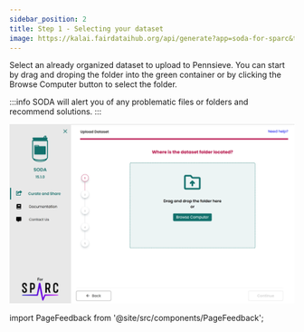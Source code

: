```yaml
---
sidebar_position: 2
title: Step 1 - Selecting your dataset
image: https://kalai.fairdataihub.org/api/generate?app=soda-for-sparc&title=Step%201%20-%20Getting%20started&description=Prepare%20Dataset&org=fairdataihub
---
```


Select an already organized dataset to upload to Pennsieve. You can start by drag and droping the folder into the green container or by clicking the Browse Computer button to select the folder.

:::info
SODA will alert you of any problematic files or folders and recommend solutions.
:::

![](../../static/img/UploadData.png)

import PageFeedback from '@site/src/components/PageFeedback';

<PageFeedback />
